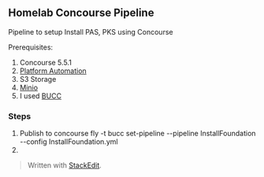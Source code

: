 
## Homelab Concourse Pipeline

Pipeline to setup Install PAS, PKS using Concourse 

Prerequisites:
1. Concourse 5.5.1
2. [Platform Automation](https://docs.pivotal.io/platform-automation/v4.3/index.html/)
3. S3 Storage
4. [Minio](https://min.io/)
5. I used [BUCC](https://github.com/starkandwayne/bucc)
### Steps

1. Publish to concourse fly -t bucc  set-pipeline --pipeline InstallFoundation --config InstallFoundation.yml
2. 
> Written with [StackEdit](https://stackedit.io/).